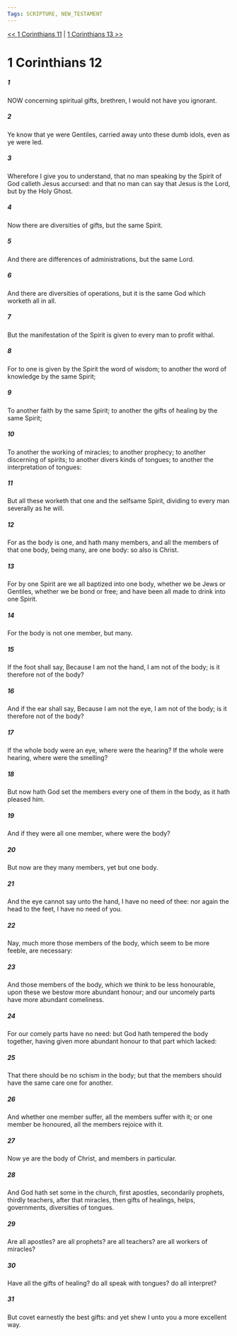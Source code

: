 ```yaml
---
Tags: SCRIPTURE, NEW_TESTAMENT
---
```


[<< 1 Corinthians 11](NEW_TESTAMENT/07_1_Corinthians/1_Corinthians_11.md) | [1 Corinthians 13 >>](NEW_TESTAMENT/07_1_Corinthians/1_Corinthians_13.md)

# 1 Corinthians 12

##### 1
 NOW concerning spiritual gifts, brethren, I would not have you ignorant.
##### 2
 Ye know that ye were Gentiles, carried away unto these dumb idols, even as ye were led.
##### 3
 Wherefore I give you to understand, that no man speaking by the Spirit of God calleth Jesus accursed: and that no man can say that Jesus is the Lord, but by the Holy Ghost.
##### 4
 Now there are diversities of gifts, but the same Spirit.
##### 5
 And there are differences of administrations, but the same Lord.
##### 6
 And there are diversities of operations, but it is the same God which worketh all in all.
##### 7
 But the manifestation of the Spirit is given to every man to profit withal.
##### 8
 For to one is given by the Spirit the word of wisdom; to another the word of knowledge by the same Spirit;
##### 9
 To another faith by the same Spirit; to another the gifts of healing by the same Spirit;
##### 10
 To another the working of miracles; to another prophecy; to another discerning of spirits; to another divers kinds of tongues; to another the interpretation of tongues:
##### 11
 But all these worketh that one and the selfsame Spirit, dividing to every man severally as he will.
##### 12
 For as the body is one, and hath many members, and all the members of that one body, being many, are one body: so also is Christ.
##### 13
 For by one Spirit are we all baptized into one body, whether we be Jews or Gentiles, whether we be bond or free; and have been all made to drink into one Spirit.
##### 14
 For the body is not one member, but many.
##### 15
 If the foot shall say, Because I am not the hand, I am not of the body; is it therefore not of the body?
##### 16
 And if the ear shall say, Because I am not the eye, I am not of the body; is it therefore not of the body?
##### 17
 If the whole body were an eye, where were the hearing? If the whole were hearing, where were the smelling?
##### 18
 But now hath God set the members every one of them in the body, as it hath pleased him.
##### 19
 And if they were all one member, where were the body?
##### 20
 But now are they many members, yet but one body.
##### 21
 And the eye cannot say unto the hand, I have no need of thee: nor again the head to the feet, I have no need of you.
##### 22
 Nay, much more those members of the body, which seem to be more feeble, are necessary:
##### 23
 And those members of the body, which we think to be less honourable, upon these we bestow more abundant honour; and our uncomely parts have more abundant comeliness.
##### 24
 For our comely parts have no need: but God hath tempered the body together, having given more abundant honour to that part which lacked:
##### 25
 That there should be no schism in the body; but that the members should have the same care one for another.
##### 26
 And whether one member suffer, all the members suffer with it; or one member be honoured, all the members rejoice with it.
##### 27
 Now ye are the body of Christ, and members in particular.
##### 28
 And God hath set some in the church, first apostles, secondarily prophets, thirdly teachers, after that miracles, then gifts of healings, helps, governments, diversities of tongues.
##### 29
 Are all apostles? are all prophets? are all teachers? are all workers of miracles?
##### 30
 Have all the gifts of healing? do all speak with tongues? do all interpret?
##### 31
 But covet earnestly the best gifts: and yet shew I unto you a more excellent way.
